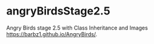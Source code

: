 # angryBirdsStage2.5
Angry Birds stage 2.5 with Class Inheritance and Images
https://barbz1.github.io/AngryBirds/.
